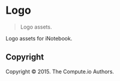 Logo
===
> Logo assets.

Logo assets for iNotebook.


## Copyright

Copyright &copy; 2015. The Compute.io Authors.

